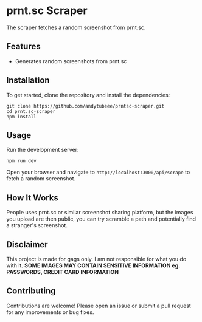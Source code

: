 # prnt.sc Scraper

The scraper fetches a random screenshot from prnt.sc.

## Features

- Generates random screenshots from prnt.sc

## Installation

To get started, clone the repository and install the dependencies:

```
git clone https://github.com/andytubeee/prntsc-scraper.git
cd prnt.sc-scraper
npm install
```

## Usage

Run the development server:

`npm run dev`

Open your browser and navigate to `http://localhost:3000/api/scrape` to fetch a random screenshot.

## How It Works

People uses prnt.sc or similar screenshot sharing platform, but the images you upload are then public, you can try scramble a path and potentially find a stranger's screenshot.

## Disclaimer

This project is made for gags only. I am not responsible for what you do with it. **SOME IMAGES MAY CONTAIN SENSITIVE INFORMATION eg. PASSWORDS, CREDIT CARD INFORMATION**

## Contributing

Contributions are welcome! Please open an issue or submit a pull request for any improvements or bug fixes.
